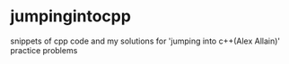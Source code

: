 # jumpingintocpp
snippets of cpp code and my solutions for 'jumping into c++(Alex Allain)' practice problems 
